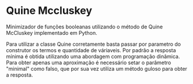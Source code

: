 # Quine Mccluskey
Minimizador de funções booleanas utilizando o método de Quine McCluskey implementado em Python.

Para utilizar a classe Quine corretamente basta passar por parametro do construtor os termos e quantidade de váriaveis. Por padrão a resposta mínima é  obtida utilizando uma abordagem com programação dinâmica. Para obter apenas uma aproximação é necessário setar o parâmetro "minimal" como falso, que por sua vez utiliza um método guloso para obter a resposta.
